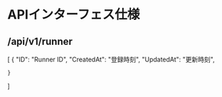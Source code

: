 # APIインターフェス仕様

## /api/v1/runner
[
    {
        "ID": "Runner ID",
        "CreatedAt": "登録時刻",
        "UpdatedAt": "更新時刻",
        
    }
]
